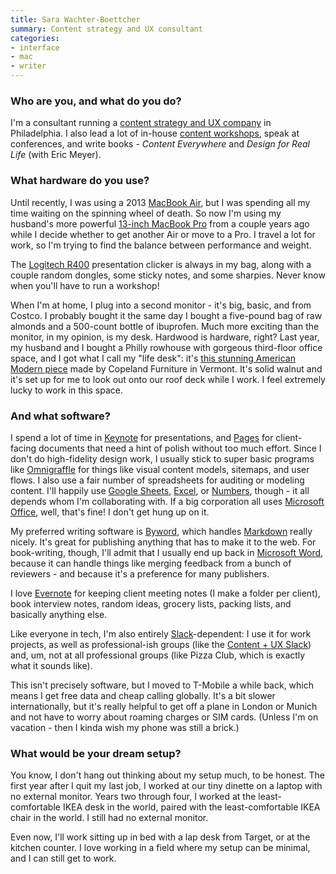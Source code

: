 ```yaml
---
title: Sara Wachter-Boettcher
summary: Content strategy and UX consultant
categories:
- interface
- mac
- writer
---
```


### Who are you, and what do you do?

I'm a consultant running a [content strategy and UX company](http://www.sarawb.com/ "Sara's UX company.") in Philadelphia. I also lead a lot of in-house [content workshops](http://www.content-workshops.com/), speak at conferences, and write books - _Content Everywhere_ and _Design for Real Life_ (with Eric Meyer).

### What hardware do you use?

Until recently, I was using a 2013 [MacBook Air][macbook-air], but I was spending all my time waiting on the spinning wheel of death. So now I'm using my husband's more powerful [13-inch MacBook Pro][macbook-pro] from a couple years ago while I decide whether to get another Air or move to a Pro. I travel a lot for work, so I'm trying to find the balance between performance and weight.

The [Logitech R400][wireless-presenter-r400] presentation clicker is always in my bag, along with a couple random dongles, some sticky notes, and some sharpies. Never know when you'll have to run a workshop!

When I'm at home, I plug into a second monitor - it's big, basic, and from Costco. I probably bought it the same day I bought a five-pound bag of raw almonds and a 500-count bottle of ibuprofen. Much more exciting than the monitor, in my opinion, is my desk. Hardwood is hardware, right? Last year, my husband and I bought a Philly rowhouse with gorgeous third-floor office space, and I got what I call my "life desk": it's [this stunning American Modern piece][catalina-30x60-desk] made by Copeland Furniture in Vermont. It's solid walnut and it's set up for me to look out onto our roof deck while I work. I feel extremely lucky to work in this space.

### And what software?

I spend a lot of time in [Keynote][] for presentations, and [Pages][] for client-facing documents that need a hint of polish without too much effort. Since I don't do high-fidelity design work, I usually stick to super basic programs like [Omnigraffle][] for things like visual content models, sitemaps, and user flows. I also use a fair number of spreadsheets for auditing or modeling content. I'll happily use [Google Sheets][google-sheets], [Excel][], or [Numbers][], though - it all depends whom I'm collaborating with. If a big corporation all uses [Microsoft Office][office], well, that's fine! I don't get hung up on it.  

My preferred writing software is [Byword][], which handles [Markdown][] really nicely. It's great for publishing anything that has to make it to the web. For book-writing, though, I'll admit that I usually end up back in [Microsoft Word][word], because it can handle things like merging feedback from a bunch of reviewers - and because it's a preference for many publishers.

I love [Evernote][] for keeping client meeting notes (I make a folder per client), book interview notes, random ideas, grocery lists, packing lists, and basically anything else.

Like everyone in tech, I'm also entirely [Slack][]-dependent: I use it for work projects, as well as professional-ish groups (like the [Content + UX Slack](http://mjmetts.com/content-ux-slack/ "A UX and content Slack group.")) and, um, not at all professional groups (like Pizza Club, which is exactly what it sounds like).

This isn't precisely software, but I moved to T-Mobile a while back, which means I get free data and cheap calling globally. It's a bit slower internationally, but it's really helpful to get off a plane in London or Munich and not have to worry about roaming charges or SIM cards. (Unless I'm on vacation - then I kinda wish my phone was still a brick.)

### What would be your dream setup?

You know, I don't hang out thinking about my setup much, to be honest. The first year after I quit my last job, I worked at our tiny dinette on a laptop with no external monitor. Years two through four, I worked at the least-comfortable IKEA desk in the world, paired with the least-comfortable IKEA chair in the world. I still had no external monitor.

Even now, I'll work sitting up in bed with a lap desk from Target, or at the kitchen counter. I love working in a field where my setup can be minimal, and I can still get to work.

[byword]: https://bywordapp.com/ "A full-screen writing tool for the Mac."
[catalina-30x60-desk]: http://www.copelandfurniture.com/home-office/desks/catalina-30x60-desk-with-keyboard-tray.html "A desk with a keyboard tray."
[evernote]: https://evernote.com/ "Online software for capturing notes."
[excel]: https://products.office.com/en-us/excel "A spreadsheet application."
[google-sheets]: https://www.google.com/sheets/about/ "Online spreadsheet software."
[keynote]: https://www.apple.com/keynote/ "Presentation software for the Mac."
[macbook-air]: https://www.apple.com/macbook-air/ "A very thin laptop."
[macbook-pro]: https://www.apple.com/macbook-pro/ "A laptop."
[markdown]: https://daringfireball.net/projects/markdown/ "An email-like format for marking up text."
[numbers]: https://www.apple.com/numbers/ "A spreadsheet application for the Mac."
[office]: https://products.office.com/en-us/home "An office productivity suite."
[omnigraffle]: https://www.omnigroup.com/omnigraffle/ "Diagramming software for the Mac."
[pages]: https://www.apple.com/pages/ "A Mac word processor and layout tool from Apple."
[slack]: https://slack.com/ "A collaboration service."
[wireless-presenter-r400]: https://www.logitech.com/en-us/product/wireless-presenter-r400 "A wireless presenter device."
[word]: https://products.office.com/en-us/word "A document editor."
